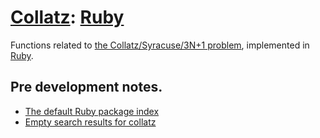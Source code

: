 # [Collatz](https://github.com/Skenvy/Collatz): [Ruby](https://github.com/Skenvy/Collatz/tree/main/ruby) <language-emojis>
Functions related to [the Collatz/Syracuse/3N+1 problem](https://en.wikipedia.org/wiki/Collatz_conjecture), implemented in [Ruby](https://www.ruby-lang.org/).
## Pre development notes.
* [The default Ruby package index](https://rubygems.org/)
* [Empty search results for collatz](https://rubygems.org/search?query=collatz)
